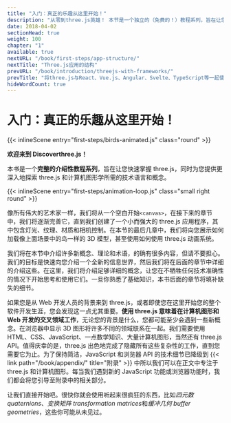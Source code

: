 ```yaml
---
title: "入门：真正的乐趣从这里开始！"
description: "从零到three.js英雄！ 本节是一个独立的（免费的！）教程系列，旨在让您尽快掌握three.js！ 从一个空白画布开始，我们将逐渐完善它，直到我们拥有一个完全成熟的、专业品质的three.js应用程序。"
date: 2018-04-02
sectionHead: true
weight: 100
chapter: "1"
available: true
nextURL: "/book/first-steps/app-structure/"
nextTitle: "Three.js应用的结构"
prevURL: "/book/introduction/threejs-with-frameworks/"
prevTitle: "将three.js与React、Vue.js、Angular、Svelte、TypeScript等一起使用"
hideWordCount: true
---
```


# 入门：真正的乐趣从这里开始！

{{< inlineScene entry="first-steps/birds-animated.js" class="round" >}}

**欢迎来到 Discoverthree.js！**

本书是一个**完整的介绍性教程系列**，旨在让您快速掌握 three.js，同时为您提供更深入地探索 three.js 和计算机图形学所需的技术语言和概念。

{{< inlineScene entry="first-steps/animation-loop.js" class="small right round" >}}

像所有伟大的艺术家一样，我们将从一个空白开始`<canvas>`，在接下来的章节中，我们将逐渐完善它，直到我们创建了一个小而强大的 three.js 应用程序，其中包含灯光、纹理、材质和相机控制。在本节的最后几章中，我们将向您展示如何加载像上面场景中的鸟一样的 3D 模型，甚至使用如何使用 three.js 动画系统。

我们将在本节中介绍许多新概念、理论和术语，的确有很多内容，但请不要担心。我们的目标是快速向您介绍一个全新的信息世界，然后我们将在后面的章节中详细的介绍这些。在这里，我们将介绍足够详细的概念，让您在不牺牲任何技术准确性的情况下开始思考和使用它们。一旦你熟悉了基础知识，本书后面的章节将填补缺失的细节。

如果您是从 Web 开发人员的背景来到 three.js，或者即使您在这里开始您的整个软件开发生涯，您会发现这一点尤其重要。**使用 three.js 意味着在计算机图形和 Web 开发的交叉领域工作**，无论您的背景是什么，您都可能至少会遇到一些新概念。在浏览器中显示 3D 图形将许多不同的领域联系在一起。我们需要使用 HTML、CSS、JavaScript、一点数学知识、大量计算机图形，当然还有 three.js API。值得庆幸的是，three.js 出色地完成了隐藏所有这些复杂性的工作，直到您需要它为止。为了保持简洁，JavaScript 和浏览器 API 的技术细节已降级到 {{< link path="/book/appendix/" title="附录" >}} 中所以我们可以在正文中专注于 three.js 和计算机图形。每当我们遇到新的 JavaScript 功能或浏览器功能时，我们都会将您引导至附录中的相关部分。

让我们直接开始吧。很快你就会使用听起来很疯狂的东西，比如*四元数 quaternions*、*变换矩阵 transformation matrices*和*缓冲几何 buffer geometries*，这些你可能从未见过。

